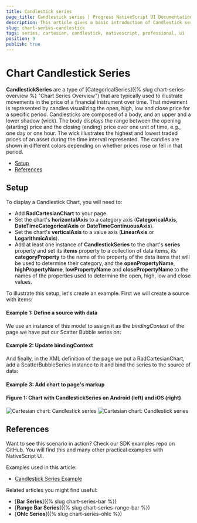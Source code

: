 ```yaml
---
title: Candlestick series
page_title: Candlestick series | Progress NativeScript UI Documentation
description: This article gives a basic introduction of Candlestick series and continues with a sample scenario of how Candlestick series are used.
slug: chart-series-candlestick
tags: series, cartesian, candlestick, nativescript, professional, ui
position: 9
publish: true
---
```


# Chart Candlestick Series

**CandlestickSeries** are a type of [CategoricalSeries]({% slug chart-series-overview %} "Chart Series Overview") that are typically used to illustrate movements in the price of a financial instrument over time. That movement is represented by candles visualizing the open, high, low and close price for a specific period. Candlesticks are composed of a body, and an upper and a lower shadow (wick). The body displays the range between the opening (starting) price and the closing (ending) price over one unit of time, e.g., one day or one hour. The wick illustrates the highest and lowest traded prices of an asset during the time interval represented. The candles are shown in different colors depending on whether prices rose or fell in that period.

* [Setup](#setup)
* [References](#references)

## Setup

To display a Candlestick Chart, you will need to:
* Add **RadCartesianChart** to your page.
* Set the chart's **horizontalAxis** to a category axis (**CategoricalAxis**, **DateTimeCategoricalAxis** or **DateTimeContinuousAxis**).
* Set the chart's **verticalAxis** to a value axis (**LinearAxis** or **LogarithmicAxis**).
* Add at least one instance of **CandlestickSeries** to the chart's **series** property and set its **items** property to a collection of data items, its **categoryProperty** to the name of the property of the data items that will be used to determine their category, and the **openPropertyName**, **highPropertyName**, **lowPropertyName** and **closePropertyName** to the names of the properties used to determine the open, high, low and close values.

To illustrate this setup, let's create an example. First we will create a source with items:

#### Example 1: Define a source with data

<snippet id='candlestick-data-model'/>

We use an instance of this model to assign it as the *bindingContext* of the page we have put our Scatter Bubble series on:

#### Example 2: Update bindingContext

<snippet id='binding-context-candlestick-series'/>

And finally, in the XML definition of the page we put a RadCartesianChart, add a ScatterBubbleSeries instance to it and bind the series to the source of data:

#### Example 3: Add chart to page's markup

<snippet id='candlestick-series'/>

#### Figure 1: Chart with CandlestickSeries on Android (left) and iOS (right)

![Cartesian chart: Candlestick series](../../../../img/ns_ui/candlestick_series_android.png " Candlestick Series on Android.") ![Cartesian chart: Candlestick series](../../../../img/ns_ui/candlestick_series_ios.png "Candlestick Series on iOS.")

## References

Want to see this scenario in action?
Check our SDK examples repo on GitHub. You will find this and many other practical examples with NativeScript UI.

Examples used in this article:

* [Candlestick Series Example](https://github.com/NativeScript/nativescript-ui-samples/tree/master/chart/app/examples/series/financial)

Related articles you might find useful:

* [**Bar Series**]({% slug chart-series-bar %})
* [**Range Bar Series**]({% slug chart-series-range-bar %})
* [**Ohlc Series**]({% slug chart-series-ohlc %})
